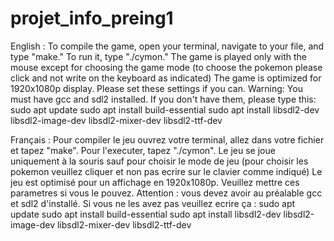 # projet_info_preing1

English : 
To compile the game, open your terminal, navigate to your file, and type "make."
To run it, type "./cymon."
The game is played only with the mouse except for choosing the game mode (to choose the pokemon please click and not write on the keyboard as indicated)
The game is optimized for 1920x1080p display. Please set these settings if you can.
Warning: You must have gcc and sdl2 installed.
If you don't have them, please type this:
sudo apt update
sudo apt install build-essential
sudo apt install libsdl2-dev libsdl2-image-dev libsdl2-mixer-dev libsdl2-ttf-dev


Français : 
Pour compiler le jeu ouvrez votre terminal, allez dans votre fichier et tapez "make".
Pour l'executer, tapez "./cymon".
Le jeu se joue uniquement à la souris sauf pour choisir le mode de jeu (pour choisir les pokemon veuillez cliquer et non pas ecrire sur le clavier comme indiqué)
Le jeu est optimisé pour un affichage en 1920x1080p. Veuillez mettre ces parametres si vous le pouvez.
Attention : vous devez avoir au préalable gcc et sdl2 d'installé.
Si vous ne les avez pas veuillez ecrire ça :
sudo apt update
sudo apt install build-essential
sudo apt install libsdl2-dev libsdl2-image-dev libsdl2-mixer-dev libsdl2-ttf-dev
